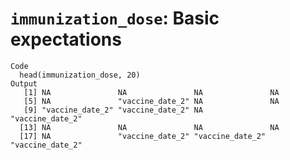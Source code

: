 # `immunization_dose`: Basic expectations

    Code
      head(immunization_dose, 20)
    Output
       [1] NA               NA               NA               NA              
       [5] NA               "vaccine_date_2" NA               NA              
       [9] "vaccine_date_2" "vaccine_date_2" NA               "vaccine_date_2"
      [13] NA               NA               NA               NA              
      [17] NA               "vaccine_date_2" "vaccine_date_2" "vaccine_date_2"


